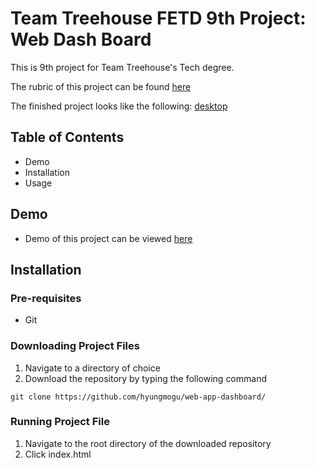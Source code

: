 # Team Treehouse FETD 9th Project: Web Dash Board

This is 9th project for Team Treehouse's Tech degree.

The rubric of this project can be found [here]()

The finished project looks like the following: [desktop]()

## Table of Contents
- Demo
- Installation
- Usage


## Demo
- Demo of this project can be viewed [here](https://hyungmogu.github.com/web-app-dashboard)

## Installation
### Pre-requisites
- Git

### Downloading Project Files
1. Navigate to a directory of choice
2. Download the repository by typing the following command
```
git clone https://github.com/hyungmogu/web-app-dashboard/
```

### Running Project File
1. Navigate to the root directory of the downloaded repository
2. Click index.html
